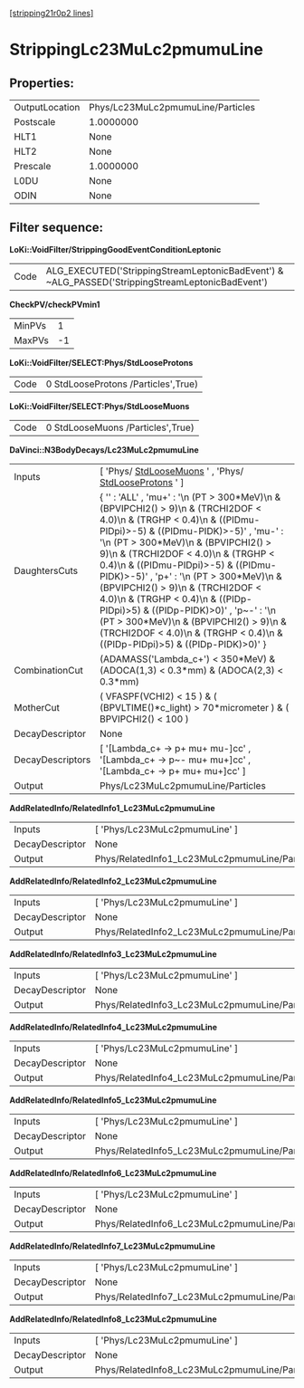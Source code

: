 [[stripping21r0p2 lines]](./stripping21r0p2-index)

# StrippingLc23MuLc2pmumuLine

## Properties:

|                |                                   |
|----------------|-----------------------------------|
| OutputLocation | Phys/Lc23MuLc2pmumuLine/Particles |
| Postscale      | 1.0000000                         |
| HLT1           | None                              |
| HLT2           | None                              |
| Prescale       | 1.0000000                         |
| L0DU           | None                              |
| ODIN           | None                              |

## Filter sequence:

**LoKi::VoidFilter/StrippingGoodEventConditionLeptonic**

|      |                                                                                                   |
|------|---------------------------------------------------------------------------------------------------|
| Code | ALG_EXECUTED('StrippingStreamLeptonicBadEvent') & \~ALG_PASSED('StrippingStreamLeptonicBadEvent') |

**CheckPV/checkPVmin1**

|        |     |
|--------|-----|
| MinPVs | 1   |
| MaxPVs | -1  |

**LoKi::VoidFilter/SELECT:Phys/StdLooseProtons**

|      |                                     |
|------|-------------------------------------|
| Code | 0 StdLooseProtons /Particles',True) |

**LoKi::VoidFilter/SELECT:Phys/StdLooseMuons**

|      |                                   |
|------|-----------------------------------|
| Code | 0 StdLooseMuons /Particles',True) |

**DaVinci::N3BodyDecays/Lc23MuLc2pmumuLine**

|                  |                                                                                                                                                                                                                                                                                                                                                                                                                                                                                                                                                                                                |
|------------------|------------------------------------------------------------------------------------------------------------------------------------------------------------------------------------------------------------------------------------------------------------------------------------------------------------------------------------------------------------------------------------------------------------------------------------------------------------------------------------------------------------------------------------------------------------------------------------------------|
| Inputs           | [ 'Phys/ [StdLooseMuons](./stripping21r0p2-stdloosemuons) ' , 'Phys/ [StdLooseProtons](./stripping21r0p2-stdlooseprotons) ' ]                                                                                                                                                                                                                                                                                                                                                                                                                                                                |
| DaughtersCuts    | { '' : 'ALL' , 'mu+' : '\n (PT \> 300\*MeV)\n & (BPVIPCHI2() \> 9)\n & (TRCHI2DOF \< 4.0)\n & (TRGHP \< 0.4)\n & ((PIDmu-PIDpi)\>-5) & ((PIDmu-PIDK)\>-5)' , 'mu-' : '\n (PT \> 300\*MeV)\n & (BPVIPCHI2() \> 9)\n & (TRCHI2DOF \< 4.0)\n & (TRGHP \< 0.4)\n & ((PIDmu-PIDpi)\>-5) & ((PIDmu-PIDK)\>-5)' , 'p+' : '\n (PT \> 300\*MeV)\n & (BPVIPCHI2() \> 9)\n & (TRCHI2DOF \< 4.0)\n & (TRGHP \< 0.4)\n & ((PIDp-PIDpi)\>5) & ((PIDp-PIDK)\>0)' , 'p\~-' : '\n (PT \> 300\*MeV)\n & (BPVIPCHI2() \> 9)\n & (TRCHI2DOF \< 4.0)\n & (TRGHP \< 0.4)\n & ((PIDp-PIDpi)\>5) & ((PIDp-PIDK)\>0)' } |
| CombinationCut   | (ADAMASS('Lambda_c+') \< 350\*MeV) & (ADOCA(1,3) \< 0.3\*mm) & (ADOCA(2,3) \< 0.3\*mm)                                                                                                                                                                                                                                                                                                                                                                                                                                                                                                         |
| MotherCut        | ( VFASPF(VCHI2) \< 15 ) & ( (BPVLTIME()\*c_light) \> 70\*micrometer ) & ( BPVIPCHI2() \< 100 )                                                                                                                                                                                                                                                                                                                                                                                                                                                                                                 |
| DecayDescriptor  | None                                                                                                                                                                                                                                                                                                                                                                                                                                                                                                                                                                                           |
| DecayDescriptors | [ '[Lambda_c+ -\> p+ mu+ mu-]cc' , '[Lambda_c+ -\> p\~- mu+ mu+]cc' , '[Lambda_c+ -\> p+ mu+ mu+]cc' ]                                                                                                                                                                                                                                                                                                                                                                                                                                                                                 |
| Output           | Phys/Lc23MuLc2pmumuLine/Particles                                                                                                                                                                                                                                                                                                                                                                                                                                                                                                                                                              |

**AddRelatedInfo/RelatedInfo1_Lc23MuLc2pmumuLine**

|                 |                                                |
|-----------------|------------------------------------------------|
| Inputs          | [ 'Phys/Lc23MuLc2pmumuLine' ]                |
| DecayDescriptor | None                                           |
| Output          | Phys/RelatedInfo1_Lc23MuLc2pmumuLine/Particles |

**AddRelatedInfo/RelatedInfo2_Lc23MuLc2pmumuLine**

|                 |                                                |
|-----------------|------------------------------------------------|
| Inputs          | [ 'Phys/Lc23MuLc2pmumuLine' ]                |
| DecayDescriptor | None                                           |
| Output          | Phys/RelatedInfo2_Lc23MuLc2pmumuLine/Particles |

**AddRelatedInfo/RelatedInfo3_Lc23MuLc2pmumuLine**

|                 |                                                |
|-----------------|------------------------------------------------|
| Inputs          | [ 'Phys/Lc23MuLc2pmumuLine' ]                |
| DecayDescriptor | None                                           |
| Output          | Phys/RelatedInfo3_Lc23MuLc2pmumuLine/Particles |

**AddRelatedInfo/RelatedInfo4_Lc23MuLc2pmumuLine**

|                 |                                                |
|-----------------|------------------------------------------------|
| Inputs          | [ 'Phys/Lc23MuLc2pmumuLine' ]                |
| DecayDescriptor | None                                           |
| Output          | Phys/RelatedInfo4_Lc23MuLc2pmumuLine/Particles |

**AddRelatedInfo/RelatedInfo5_Lc23MuLc2pmumuLine**

|                 |                                                |
|-----------------|------------------------------------------------|
| Inputs          | [ 'Phys/Lc23MuLc2pmumuLine' ]                |
| DecayDescriptor | None                                           |
| Output          | Phys/RelatedInfo5_Lc23MuLc2pmumuLine/Particles |

**AddRelatedInfo/RelatedInfo6_Lc23MuLc2pmumuLine**

|                 |                                                |
|-----------------|------------------------------------------------|
| Inputs          | [ 'Phys/Lc23MuLc2pmumuLine' ]                |
| DecayDescriptor | None                                           |
| Output          | Phys/RelatedInfo6_Lc23MuLc2pmumuLine/Particles |

**AddRelatedInfo/RelatedInfo7_Lc23MuLc2pmumuLine**

|                 |                                                |
|-----------------|------------------------------------------------|
| Inputs          | [ 'Phys/Lc23MuLc2pmumuLine' ]                |
| DecayDescriptor | None                                           |
| Output          | Phys/RelatedInfo7_Lc23MuLc2pmumuLine/Particles |

**AddRelatedInfo/RelatedInfo8_Lc23MuLc2pmumuLine**

|                 |                                                |
|-----------------|------------------------------------------------|
| Inputs          | [ 'Phys/Lc23MuLc2pmumuLine' ]                |
| DecayDescriptor | None                                           |
| Output          | Phys/RelatedInfo8_Lc23MuLc2pmumuLine/Particles |
